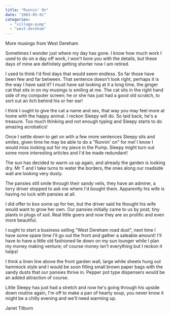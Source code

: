```yaml
---
title: "Runnin' On"
date: "2003-05-01"
categories: 
  - "village-pump"
  - "west-dereham"
---
```


More musings from West Dereham

Sometimes I wonder just where my day has gone. I know how much work I used to do on a day off work, I won't bore you with the details, but these days of mine are definitely getting shorter now I am retired.

I used to think I'd find days that would seem endless. So far those have been few and far between. That sentence doesn't look right, perhaps it is the way I have said it? I must have sat looking at it a long time, the ginger cat that sits in on my musings is smiling at me. The cat sits in the right hand side of my computer screen; he or she has just had a good old scratch, to sort out an itch behind his or her ear!

I think I ought to give the cat a name and sex, that way you may feel more at home with the happy animal. I reckon Sleepy will do. So laid back, he's a treasure. Too much thinking and not enough typing and Sleepy starts to do amazing acrobatics!

Once I settle down to get on with a few more sentences Sleepy sits and smiles, given time he may be able to do a "Runnin' on" for me! I know I would miss looking out for my piece in the Pump. Sleepy might turn out some more interesting articles and I'd be made redundant!

The sun has decided to warm us up again, and already the garden is looking dry. Mr T and I take turns to water the borders, the ones along our roadside wall are looking very dusty.

The pansies still smile through their sandy veils, they have an admirer, a lorry driver stopped to ask me where I'd bought them. Apparently his wife is having no luck with pansies at all.

I did offer to box some up for her, but the driver said he thought his wife would want to grow her own. Our pansies initially came to us by post; tiny plants in plugs of soil. Real little goers and now they are so prolific and even more beautiful.

I ought to start a business selling "West Dereham road dust", next time I have some spare time I'll go out the front and gather a saleable amount! I'll have to have a little old fashioned lie down on my sun lounger while I plan my money making venture; of course money isn't everything but I reckon it helps!

I think a linen line above the front garden wall, large white sheets hung out hammock style and I would be soon filling small brown paper bags with the sandy dusts that our pansies thrive in. Pepper pot type dispensers would be an added attraction of course.

Little Sleepy has just had a stretch and now he's going through his upside down routine again, I'm off to make a pan of hearty soup, you never know it might be a chilly evening and we'll need warming up.

Janet Tilburn
